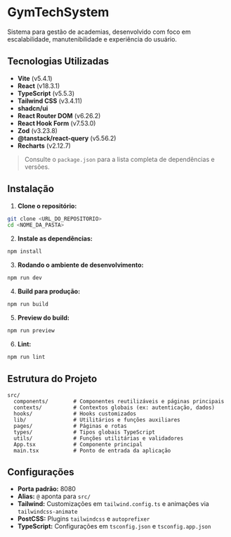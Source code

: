 # GymTechSystem

Sistema para gestão de academias, desenvolvido com foco em escalabilidade, manutenibilidade e experiência do usuário.

## Tecnologias Utilizadas

- **Vite** (v5.4.1)
- **React** (v18.3.1)
- **TypeScript** (v5.5.3)
- **Tailwind CSS** (v3.4.11)
- **shadcn/ui**
- **React Router DOM** (v6.26.2)
- **React Hook Form** (v7.53.0)
- **Zod** (v3.23.8)
- **@tanstack/react-query** (v5.56.2)
- **Recharts** (v2.12.7)

> Consulte o `package.json` para a lista completa de dependências e versões.

## Instalação

1. **Clone o repositório:**

```sh
git clone <URL_DO_REPOSITORIO>
cd <NOME_DA_PASTA>
```

2. **Instale as dependências:**

```sh
npm install
```

3. **Rodando o ambiente de desenvolvimento:**

```sh
npm run dev
```

4. **Build para produção:**

```sh
npm run build
```

5. **Preview do build:**

```sh
npm run preview
```

6. **Lint:**

```sh
npm run lint
```

## Estrutura do Projeto

```
src/
  components/        # Componentes reutilizáveis e páginas principais
  contexts/          # Contextos globais (ex: autenticação, dados)
  hooks/             # Hooks customizados
  lib/               # Utilitários e funções auxiliares
  pages/             # Páginas e rotas
  types/             # Tipos globais TypeScript
  utils/             # Funções utilitárias e validadores
  App.tsx            # Componente principal
  main.tsx           # Ponto de entrada da aplicação
```

## Configurações

- **Porta padrão:** 8080
- **Alias:** `@` aponta para `src/`
- **Tailwind:** Customizações em `tailwind.config.ts` e animações via `tailwindcss-animate`
- **PostCSS:** Plugins `tailwindcss` e `autoprefixer`
- **TypeScript:** Configurações em `tsconfig.json` e `tsconfig.app.json`